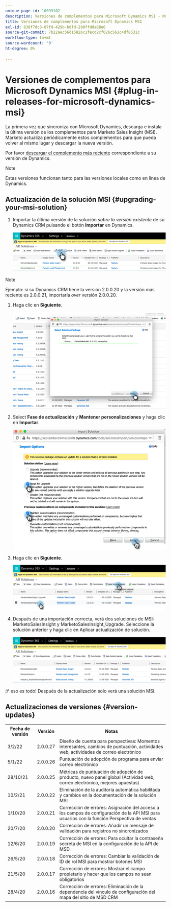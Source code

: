 ```yaml
---
unique-page-id: 10099102
description: Versiones de complementos para Microsoft Dynamics MSI - Marketo Docs - Documentación del producto
title: Versiones de complementos para Microsoft Dynamics MSI
exl-id: 830f7dc3-07fd-429b-b0fd-290ffdda88e6
source-git-commit: 7b22aec56d15826c1fecd2cf026c561c4df8531c
workflow-type: tm+mt
source-wordcount: '0'
ht-degree: 0%

---
```


# Versiones de complementos para Microsoft Dynamics MSI {#plug-in-releases-for-microsoft-dynamics-msi}

La primera vez que sincroniza con Microsoft Dynamics, descarga e instala la última versión de los complementos para Marketo Sales Insight (MSI). Marketo actualiza periódicamente estos complementos para que pueda volver al mismo lugar y descargar la nueva versión.

Por favor [descargar el complemento más reciente](/help/marketo/product-docs/marketo-sales-insight/msi-for-microsoft-dynamics/installing/download-the-marketo-sales-insight-solution-for-microsoft-dynamics.md) correspondiente a su versión de Dynamics.

>[!NOTE]
>
>Estas versiones funcionan tanto para las versiones locales como en línea de Dynamics.

## Actualización de la solución MSI {#upgrading-your-msi-solution}

1. Importar la última versión de la solución _sobre la versión existente_ de su Dynamics CRM pulsando el botón **Importar** en Dynamics.

   ![](assets/plug-in-releases-for-microsoft-dynamics-msi-1.png)

>[!NOTE]
>
>Ejemplo: si su Dynamics CRM tiene la versión 2.0.0.20 y la versión más reciente es 2.0.0.21, importaría _over_ versión 2.0.0.20.

1. Haga clic en **Siguiente**.

   ![](assets/plug-in-releases-for-microsoft-dynamics-msi-2.png)

1. Select **Fase de actualización** y **Mantener personalizaciones** y haga clic en **Importar**.

   ![](assets/plug-in-releases-for-microsoft-dynamics-msi-3.png)

1. Haga clic en **Siguiente**.

   ![](assets/plug-in-releases-for-microsoft-dynamics-msi-4.png)

1. Después de una importación correcta, verá dos soluciones de MSI: MarketoSalesInsight y MarketoSalesInsight_Upgrade. Seleccione la solución anterior y haga clic en Aplicar actualización de solución.

   ![](assets/plug-in-releases-for-microsoft-dynamics-msi-5.png)

¡Y eso es todo! Después de la actualización solo verá una solución MSI.

## Actualizaciones de versiones {#version-updates}

<table> 
 <colgroup> 
  <col> 
  <col> 
  <col> 
 </colgroup> 
 <tbody> 
  <tr> 
   <th colspan="1">Fecha de versión</th> 
   <th colspan="1">Versión</th> 
   <th colspan="1">Notas</th> 
  </tr> 
  <tr> 
   <td colspan="1">3/2/22</td> 
   <td colspan="1">2.0.0.27</td> 
   <td colspan="1">Diseño de cuenta para perspectivas: Momentos interesantes, cambios de puntuación, actividades web, actividades de correo electrónico</td> 
  </tr>
  <tr> 
   <td colspan="1">5/1/22</td> 
   <td colspan="1">2.0.0.26</td> 
   <td colspan="1">Puntuación de adopción de programa para enviar correo electrónico</td> 
  </tr>
  <tr> 
   <td colspan="1">28/10/21</td> 
   <td colspan="1">2.0.0.25</td> 
   <td colspan="1">Métricas de puntuación de adopción de producto, nuevo panel global (Actividad web, correo electrónico, mejores apuestas)</td> 
  </tr>
  <tr> 
   <td colspan="1">10/2/21</td> 
   <td colspan="1">2.0.0.22</td> 
   <td colspan="1">Eliminación de la auditoría automática habilitada y cambios en la documentación de la solución MSI</td> 
  </tr>
  <tr> 
   <td colspan="1">1/10/20</td> 
   <td colspan="1">2.0.0.21</td> 
   <td colspan="1">Corrección de errores: Asignación del acceso a los campos de configuración de la API MSI para usuarios con la función Perspectiva de ventas</td> 
  </tr> 
  <tr> 
   <td colspan="1">20/7/20</td> 
   <td colspan="1">2.0.0.20</td> 
   <td colspan="1">Corrección de errores: Añadir un mensaje de validación para registros no sincronizados</td> 
  </tr> 
  <tr> 
   <td colspan="1">12/6/20</td> 
   <td colspan="1">2.0.0.19</td> 
   <td colspan="1">Corrección de errores: Para ocultar la contraseña secreta de MSI en la configuración de la API de MSD</td> 
  </tr> 
  <tr> 
   <td colspan="1">26/5/20</td> 
   <td colspan="1">2.0.0.18</td> 
   <td colspan="1">Corrección de errores: Cambiar la validación de ID de rol MSI para mostrar botones MSI</td> 
  </tr> 
  <tr> 
   <td colspan="1">21/5/20</td> 
   <td colspan="1">2.0.0.17</td> 
   <td colspan="1">Corrección de errores: Mostrar el campo propietario y hacer que los campos no sean obligatorios</td> 
  </tr> 
  <tr> 
   <td colspan="1">28/4/20</td> 
   <td colspan="1">2.0.0.16</td> 
   <td colspan="1">Corrección de errores: Eliminación de la dependencia del vínculo de configuración del mapa del sitio de MSD CRM</td> 
  </tr> 
 </tbody> 
</table>
